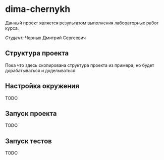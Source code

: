 # dima-chernykh

Данный проект является результатом выполнения лабораторных работ курса.

*Студент:* Черных Дмитрий Сергеевич

## Структура проекта

Пока что здесь скопирована структура проекта из примера, но будет дорабатываться и доделываться

## Настройка окружения

TODO

## Запуск проекта

TODO

## Запуск тестов

TODO
